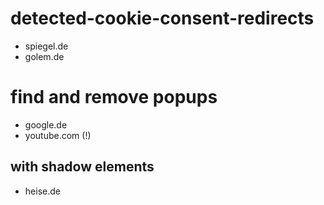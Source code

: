 # detected-cookie-consent-redirects
- spiegel.de
- golem.de


# find and remove popups

- google.de
- youtube.com (!)


## with shadow elements

- heise.de